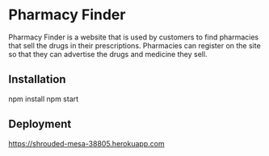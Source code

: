 # Pharmacy Finder

Pharmacy Finder is a website that is used by customers to find pharmacies that sell the drugs in their prescriptions.
Pharmacies can register on the site so that they can advertise the drugs and medicine they sell.

## Installation

npm install
npm start

## Deployment

https://shrouded-mesa-38805.herokuapp.com
